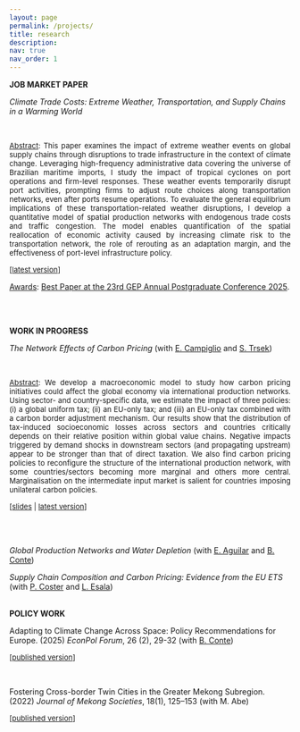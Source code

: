 ```yaml
---
layout: page
permalink: /projects/
title: research
description: 
nav: true
nav_order: 1
---
```

<div class="projects">

<p> <b>JOB MARKET PAPER</b>

<p><em>Climate Trade Costs: Extreme Weather, Transportation, and Supply Chains in a Warming World</em>
  
<br><p align="justify"><font size="-1"><u>Abstract</u>: This paper examines the impact of extreme weather events on global supply chains through disruptions to trade infrastructure in the context of climate change. Leveraging high-frequency administrative data covering the universe of Brazilian maritime imports, I study the impact of tropical cyclones on port operations and firm-level responses. These weather events temporarily disrupt port activities, prompting firms to adjust route choices along transportation networks, even after ports resume operations. To evaluate the general equilibrium implications of these transportation-related weather disruptions, I develop a quantitative model of spatial production networks with endogenous trade costs and traffic congestion. The model enables quantification of the spatial reallocation of economic activity caused by increasing climate risk to the transportation network, the role of rerouting as an adaptation margin, and the effectiveness of port-level infrastructure policy.</font></p>

<font size="-1">[<a href="https://www.dropbox.com/scl/fi/3b1ib8ctf8icvn6qruqbd/JMP_Massoni.pdf?rlkey=bvn7xv6r4guu6qxav1w420o23&raw=1">latest version</a>]</font>

<ins>Awards</ins>: <a href="https://hubertmassoni.github.io/award_GEP_nottingham.pdf">Best Paper at the 23rd GEP Annual Postgraduate Conference 2025</a>.

<br>

<br>

<p> <b>WORK IN PROGRESS</b>

<p><em>The Network Effects of Carbon Pricing</em> (with <a href="https://sites.google.com/site/ecampiglio/">E. Campiglio</a> and <a href="https://research.wu.ac.at/en/persons/stefan-trsek-3">S. Trsek</a>)

<br><p align="justify"><font size="-1"><u>Abstract</u>: We develop a macroeconomic model to study how carbon pricing initiatives could affect the global economy via international production networks. Using sector- and country-specific data, we estimate the impact of three policies: (i) a global uniform tax; (ii) an EU-only tax; and (iii) an EU-only tax combined with a carbon border adjustment mechanism. Our results show that the distribution of tax-induced socioeconomic losses across sectors and countries critically depends on their relative position within global value chains. Negative impacts triggered by demand shocks in downstream sectors (and propagating upstream) appear to be stronger than that of direct taxation. We also find carbon pricing policies to reconfigure the structure of the international production network, with some countries/sectors becoming more marginal and others more central. Marginalisation on the intermediate input market is salient for countries imposing unilateral carbon policies.</font></p>
<font size="-1">[<a href="https://site.unibo.it/smooth/en/agenda/https-www-aere-org-aere-summer-conference/aere_2022_campiglio.pdf/@@download/file/AERE_2022_Campiglio.pdf">slides</a> | <a href="https://ethz.ch/content/dam/ethz/special-interest/mtec/cer-eth/resource-econ-dam/documents/research/sured/sured-2022/Network\%20effects.pdf"> latest version</a>]</font>

<br>

<br>

<p><em>Global Production Networks and Water Depletion</em> (with <a href="https://www.elena-aguilar.net/">E. Aguilar</a> and <a href="https://brunoconteleite.github.io/">B. Conte</a>)

<p><em>Supply Chain Composition and Carbon Pricing: Evidence from the EU ETS</em> (with <a href="https://costerpierre.github.io/">P. Coster</a> and <a href="https://lauriesala.github.io/">L. Esala</a>)


<br>

<br>

<p> <b>POLICY WORK</b>


<p>Adapting to Climate Change Across Space: Policy Recommendations for Europe. (2025) <em>EconPol Forum</em>, 26 (2), 29-32 (with <a href="https://brunoconteleite.github.io/">B. Conte</a>)
  
<br>

<font size="-1">[<a href="https://www.ifo.de/en/econpol/publications/2025/article-journal/adapting-climate-change-across-space-policy-recommendations">published version</a>]</font>

<br>

<p>Fostering Cross-border Twin Cities in the Greater Mekong Subregion. (2022) <em>Journal of Mekong Societies</em>, 18(1), 125–153 (with M. Abe)
  
<br>

<font size="-1">[<a href="https://so03.tci-thaijo.org/index.php/mekongjournal/article/view/260459">published version</a>]</font>

